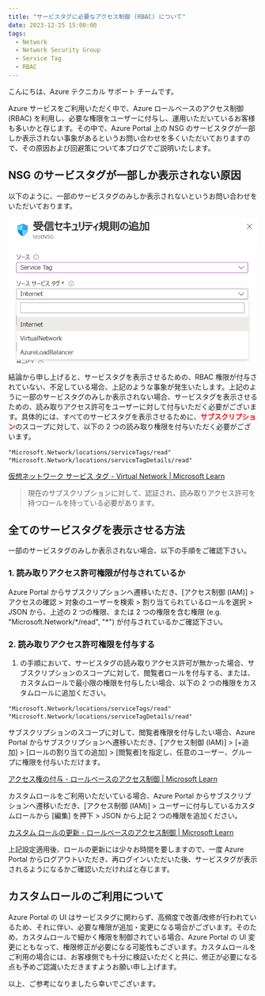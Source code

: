 ```yaml
---
title: "サービスタグに必要なアクセス制御 (RBAC) について"
date: 2023-12-25 15:00:00
tags:
  - Network
  - Network Security Group
  - Service Tag
  - RBAC
---
```


こんにちは、Azure テクニカル サポート チームです。

Azure サービスをご利用いただく中で、Azure ロールベースのアクセス制御 (RBAC) を利用し、必要な権限をユーザーに付与し、運用いただいているお客様も多いかと存じます。その中で、Azure Portal 上の NSG のサービスタグが一部しか表示されない事象があるというお問い合わせを多くいただいておりますので、その原因および回避策について本ブログでご説明いたします。

## NSG のサービスタグが一部しか表示されない原因
以下のように、一部のサービスタグのみしか表示されないというお問い合わせをいただいております。

![](./azure-service-tag-authority/service-tag-rbac-ng.png)

結論から申し上げると、サービスタグを表示させるための、RBAC 権限が付与されていない、不足している場合、上記のような事象が発生いたします。上記のように一部のサービスタグのみしか表示されない場合、サービスタグを表示させるための、読み取りアクセス許可をユーザーに対して付与いただく必要がございます。具体的には、すべてのサービスタグを表示させるために、<span style="color: red; ">**サブスクリプション**</span>のスコープに対して、以下の 2 つの読み取り権限を付与いただく必要がございます。

```
"Microsoft.Network/locations/serviceTags/read"
"Microsoft.Network/locations/serviceTagDetails/read"
```

[仮想ネットワーク サービス タグ - Virtual Network | Microsoft Learn](https://learn.microsoft.com/ja-jp/azure/virtual-network/service-tags-overview)
> 現在のサブスクリプションに対して、認証され、読み取りアクセス許可を持つロールを持っている必要があります。

## 全てのサービスタグを表示させる方法
一部のサービスタグのみしか表示されない場合、以下の手順をご確認下さい。

### 1. 読み取りアクセス許可権限が付与されているか

Azure Portal からサブスクリプションへ遷移いただき、[アクセス制御 (IAM)] > アクセスの確認 > 対象のユーザーを検索 > 割り当てられているロールを選択 > JSON から、上述の 2 つの権限、または 2 つの権限を含む権限 (e.g. "Microsoft.Network/\*/read", "\*") が付与されているかご確認下さい。

### 2. 読み取りアクセス許可権限を付与する
1. の手順において、サービスタグの読み取りアクセス許可が無かった場合、サブスクリプションのスコープに対して、閲覧者ロールを付与する、または、カスタムロールで最小限の権限を付与したい場合、以下の 2 つの権限をカスタムロールに追加ください。

```
"Microsoft.Network/locations/serviceTags/read"
"Microsoft.Network/locations/serviceTagDetails/read"
```

サブスクリプションのスコープに対して、閲覧者権限を付与したい場合、Azure Portal からサブスクリプションへ遷移いただき、[アクセス制御 (IAM)] > [+追加] > [ロールの割り当ての追加] > [閲覧者]を指定し、任意のユーザー、グループに権限を付与いただけます。

[アクセス権の付与 - ロールベースのアクセス制御 | Microsoft Learn](https://learn.microsoft.com/ja-jp/azure/role-based-access-control/quickstart-assign-role-user-portal#grant-access)

カスタムロールをご利用いただいている場合、Azure Portal からサブスクリプションへ遷移いただき、[アクセス制御 (IAM)] > ユーザーに付与しているカスタムロールから [編集] を押下 > JSON から上記 2 つの権限を追加ください。

[カスタム ロールの更新 - ロールベースのアクセス制御 | Microsoft Learn](https://learn.microsoft.com/ja-jp/azure/role-based-access-control/custom-roles-portal#update-a-custom-role)

上記設定適用後、ロールの更新には少々お時間を要しますので、一度 Azure Portal からログアウトいただき、再ログインいただいた後、サービスタグが表示されるようになるかご確認いただければと存じます。

## カスタムロールのご利用について
Azure Portal の UI はサービスタグに関わらず、高頻度で改善/改修が行われているため、それに伴い、必要な権限が追加・変更になる場合がございます。そのため、カスタムロールで細かく権限を制御されている場合、Azure Portal の UI 変更にともなって、権限修正が必要になる可能性もございます。カスタムロールをご利用の場合には、お客様側でも十分に検証いただくと共に、修正が必要になる点も予めご認識いただきますようお願い申し上げます。


以上、ご参考になりましたら幸いでございます。
